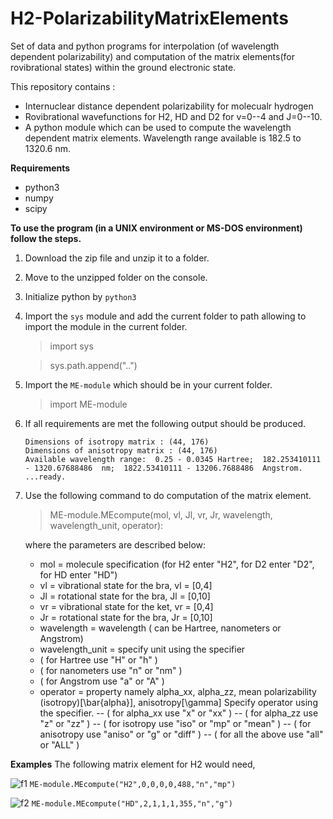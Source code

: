 # H2-PolarizabilityMatrixElements
Set of data and python programs for interpolation (of wavelength dependent polarizability) and computation of the matrix elements(for rovibrational states) within the ground electronic state.

This repository contains :
 - Internuclear distance dependent polarizability for molecualr hydrogen
 - Rovibrational wavefunctions for H2, HD and D2 for v=0--4 and J=0--10.
 - A python module which can be used to compute the wavelength dependent matrix elements. Wavelength range available is 182.5 to 1320.6 nm.
 
**Requirements**
  - python3
  - numpy
  - scipy
 
**To use the program (in a UNIX environment or MS-DOS environment) follow the steps.**
1. Download the zip file and unzip it to a folder.
2. Move to the unzipped folder on the console.
3. Initialize python by `python3`
4. Import the `sys` module and add the current folder to path allowing to import the module in the current folder.
    > import sys
    
    > sys.path.append("..")
     
5. Import the `ME-module` which should be in your current folder.
    > import ME-module
6. If all requirements are met the following output should be produced.
    ```
    Dimensions of isotropy matrix : (44, 176)
    Dimensions of anisotropy matrix : (44, 176)
    Available wavelength range:  0.25 - 0.0345 Hartree;  182.253410111 - 1320.67688486  nm;  1822.53410111 - 13206.7688486  Angstrom.
    ...ready.
    ```
7. Use the following command to do computation of the matrix element.
    > ME-module.MEcompute(mol, vl, Jl, vr, Jr, wavelength, wavelength_unit, operator):
    
    where the parameters are described below: 
      
    - mol  =    molecule specification (for H2 enter "H2", for D2 enter "D2", for HD enter "HD")
    - vl   =    vibrational state for the bra, vl = [0,4]
    - Jl   =    rotational state for the bra,  Jl = [0,10]
    - vr   =    vibrational state for the ket, vr = [0,4]
    - Jr   =    rotational state for the bra,  Jr = [0,10]
    - wavelength =  wavelength ( can be Hartree, nanometers or Angstrom)
    - wavelength_unit = specify unit using the specifier
    
     * ( for  Hartree           use "H" or "h"  )
     * ( for  nanometers        use "n" or "nm"  )
     * ( for  Angstrom          use "a" or "A"  )

    - operator   = property namely alpha_xx, alpha_zz, mean polarizability
                                   (isotropy)[\bar{alpha}], anisotropy[\gamma]
                                   Specify operator using the specifier.
     --  ( for  alpha_xx          use "x"     or  "xx"  )
     --  ( for  alpha_zz          use "z"     or  "zz"  )
     --  ( for  isotropy          use "iso"   or  "mp" or "mean" )
     --  ( for  anisotropy        use "aniso" or  "g"  or "diff" )
     --  ( for  all the above     use "all"   or  "ALL" )

**Examples**
 The following matrix element for H2 would need,

 ![f1] 
```ME-module.MEcompute("H2",0,0,0,0,488,"n","mp")``` 

![f2]
```ME-module.MEcompute("HD",2,1,1,1,355,"n","g")``` 

 
[f1]: http://chart.apis.google.com/chart?cht=tx&chl=\langle\psi_{v=0,J=0}|\bar{\alpha}|\psi_{v=0,J=0}\rangle
[f2]: http://chart.apis.google.com/chart?cht=tx&chl=\langle\psi_{v=2,J=1}|\gamma|\psi_{v=1,J=1}\rangle
